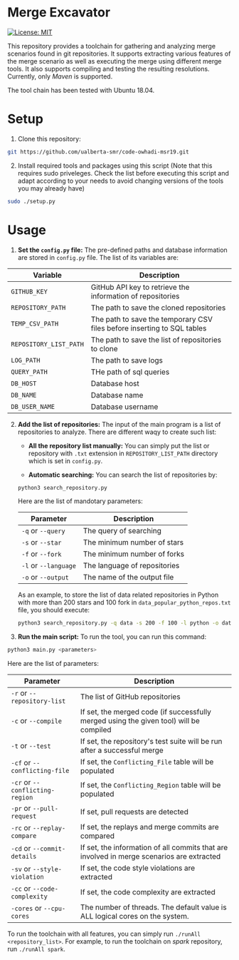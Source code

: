 
# Merge Excavator

 [![License: MIT](https://img.shields.io/badge/License-MIT-blue.svg)](https://opensource.org/licenses/MIT)

This repository provides a toolchain for gathering and analyzing merge scenarios found in git repositories. 
It supports extracting various features of the merge scenario as well as executing the merge using different merge tools.
It also supports compiling and testing the resulting resolutions. Currently, only _Maven_ is supported.

The tool chain has been tested with Ubuntu 18.04. 

# Setup
1. Clone this repository:

```bash
git https://github.com/ualberta-smr/code-owhadi-msr19.git
```

2. Install required tools and packages using this script (Note that this requires sudo priveleges. 
Check the list before executing this script and adapt according to your needs to avoid changing versions of the
 tools you may already have)

```bash
sudo ./setup.py
``` 

# Usage 

1. **Set the `config.py` file:** The pre-defined paths and database information are stored in  `config.py` file. 
The list of its variables are:

| Variable | Description |
| --- | --- |
| `GITHUB_KEY` | GitHub API key to retrieve the information of repositories
| `REPOSITORY_PATH` | The path to save the cloned repositories
| `TEMP_CSV_PATH` |  The path to save the temporary CSV files before inserting to SQL tables
| `REPOSITORY_LIST_PATH` | The path to save the list of repositories to clone
| `LOG_PATH` | The path to save logs |
| `QUERY_PATH` | THe path of sql queries |
| `DB_HOST` | Database host |
| `DB_NAME` | Database name |
| `DB_USER_NAME` | Database username |

2. **Add the list of repositories:** The input of the main program is a list of repositories to analyze. There are different waqy to create such list:

    * **All the repository list manually:** You can simply put the list or repository with `.txt` extension in
     `REPOSITORY_LIST_PATH` directory which is set in `config.py`.

    * **Automatic searching:** You can search the list of repositories by:
    
    ```bash
    python3 search_repository.py
    ```
    Here are the list of mandotary parameters:
    
    | Parameter | Description |
    | --- | --- |
    | `-q` or `--query` | The query of searching |
    | `-s` or `--star` | The minimum number of stars |
    | `-f` or `--fork` | The minimum number of forks |
    | `-l` or `--language` | The language of repositories | 
    | `-o` or `--output` | The name of the output file |  
    
    As an example, to store the list of data related repositories in Python with more than 200 stars and 100 fork in
     `data_popular_python_repos.txt` file, you should execute:
     
    ```bash
    python3 search_repository.py -q data -s 200 -f 100 -l python -o data_popular_python_repos
    ```

3. **Run the main script:** To run the tool, you can run this command:

```bash
python3 main.py <parameters>  
```    
Here are the list of parameters:

| Parameter | Description |
| --- | --- |
| `-r` or `--repository-list` | The list of GitHub repositories |
| `-c` or `--compile` | If set, the merged code (if successfully merged using the given tool) will be compiled |
| `-t` or `--test` | If set, the repository\'s test suite will be run after a successful merge |   
| `-cf` or `--conflicting-file` | If set, the `Conflicting_File` table will be populated |
| `-cr` or `--conflicting-region` | If set, the `Conflicting_Region` table will be populated |
| `-pr` or `--pull-request` | If set, pull requests are detected |
| `-rc` or `--replay-compare` | If set, the replays and merge commits are compared |
| `-cd` or `--commit-details` | If set, the information of all commits that are involved in merge scenarios are extracted |
| `-sv` or `--style-violation` | If set, the code style violations are extracted |
| `-cc` or `--code-complexity` | If set, the code complexity are extracted |
| `-cores` or `--cpu-cores` | The number of threads. The default value is ALL logical cores on the system. |

To run the toolchain with all features, you can simply run `./runAll <repository_list>`. For example, to run the toolchain
on _spark_ repository, run `./runAll spark`.

